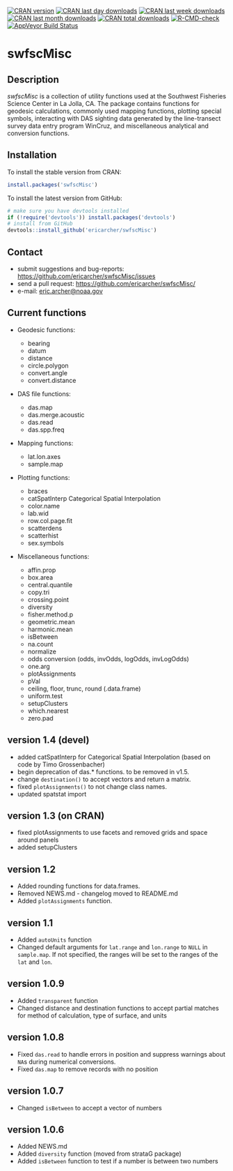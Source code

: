 [![CRAN version](http://www.r-pkg.org/badges/version/swfscMisc?color=red)](https://cran.r-project.org/package=swfscMisc)
[![CRAN last day downloads](http://cranlogs.r-pkg.org/badges/last-day/swfscMisc?color=red)](https://cran.r-project.org/package=swfscMisc)
[![CRAN last week downloads](http://cranlogs.r-pkg.org/badges/last-week/swfscMisc?color=red)](https://cran.r-project.org/package=swfscMisc)
[![CRAN last month downloads](http://cranlogs.r-pkg.org/badges/swfscMisc?color=red)](https://cran.r-project.org/package=swfscMisc)
[![CRAN total downloads](http://cranlogs.r-pkg.org/badges/grand-total/swfscMisc?color=red)](https://cran.r-project.org/package=swfscMisc) 
[![R-CMD-check](https://github.com/EricArcher/swfscMisc/workflows/R-CMD-check/badge.svg)](https://github.com/EricArcher/swfscMisc/actions)
[![AppVeyor Build Status](https://ci.appveyor.com/api/projects/status/github/EricArcher/swfscMisc?branch=master&svg=true)](https://ci.appveyor.com/project/EricArcher/swfscMisc)

# swfscMisc

## Description

*swfscMisc* is a collection of utility functions used at the Southwest Fisheries 
Science Center in La Jolla, CA. The package contains functions for geodesic 
calculations, commonly used  mapping functions, plotting special symbols, interacting 
with DAS sighting data generated by the line-transect survey data entry program WinCruz, and miscellaneous analytical and conversion functions.

## Installation

To install the stable version from CRAN:

```r
install.packages('swfscMisc')
```

To install the latest version from GitHub:

```r
# make sure you have devtools installed
if (!require('devtools')) install.packages('devtools')
# install from GitHub
devtools::install_github('ericarcher/swfscMisc')
```

## Contact

* submit suggestions and bug-reports: <https://github.com/ericarcher/swfscMisc/issues>
* send a pull request: <https://github.com/ericarcher/swfscMisc/>
* e-mail: <eric.archer@noaa.gov>

## Current functions

* Geodesic functions:
    * bearing
    * datum
    * distance
    * circle.polygon
    * convert.angle
    * convert.distance

* DAS file functions:
    * das.map
    * das.merge.acoustic
    * das.read
    * das.spp.freq

* Mapping functions:
    * lat.lon.axes
    * sample.map
  
* Plotting functions:
    * braces
    * catSpatInterp Categorical Spatial Interpolation
    * color.name
    * lab.wid
    * row.col.page.fit
    * scatterdens
    * scatterhist
    * sex.symbols
  
* Miscellaneous functions:
    * affin.prop
    * box.area
    * central.quantile
    * copy.tri
    * crossing.point
    * diversity
    * fisher.method.p
    * geometric.mean
    * harmonic.mean
    * isBetween
    * na.count
    * normalize
    * odds conversion (odds, invOdds, logOdds, invLogOdds)
    * one.arg
    * plotAssignments
    * pVal
    * ceiling, floor, trunc, round (.data.frame)
    * uniform.test
    * setupClusters
    * which.nearest
    * zero.pad

## version 1.4 (devel)

* added catSpatInterp for Categorical Spatial Interpolation (based on code by Timo Grossenbacher)
* begin deprecation of das.* functions. to be removed in v1.5.
* change `destination()` to accept vectors and return a matrix.
* fixed `plotAssignments()` to not change class names.
* updated spatstat import

## version 1.3 (on CRAN)

* fixed plotAssignments to use facets and removed grids and space around panels
* added setupClusters

## version 1.2

* Added rounding functions for data.frames.
* Removed NEWS.md - changelog moved to README.md
* Added `plotAssignments` function.

## version 1.1

* Added `autoUnits` function
* Changed default arguments for `lat.range` and `lon.range` to `NULL` in `sample.map`. If not specified, the ranges will be set to the ranges of the `lat` and `lon`.

## version 1.0.9

* Added `transparent` function
* Changed distance and destination functions to accept partial matches for method 
of calculation, type of surface, and units

## version 1.0.8

* Fixed `das.read` to handle errors in position and suppress warnings about `NA`s
during numerical conversions.
* Fixed `das.map` to remove records with no position

## version 1.0.7

* Changed `isBetween` to accept a vector of numbers

## version 1.0.6

* Added NEWS.md
* Added `diversity` function (moved from strataG package)
* Added `isBetween` function to test if a number is between two numbers